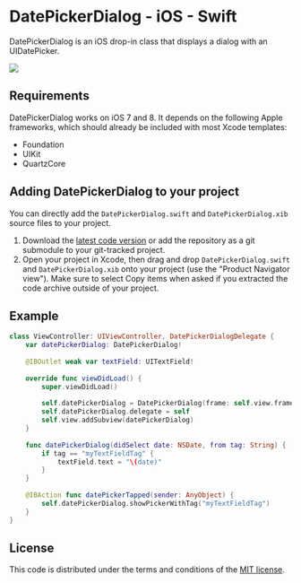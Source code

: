 # DatePickerDialog - iOS - Swift

DatePickerDialog is an iOS drop-in class that displays a dialog with an UIDatePicker.

[![](https://raw.githubusercontent.com/squimer/DatePickerDialog-iOS-Swift/master/images/screen1.png)](https://github.com/squimer/DatePickerDialog-iOS-Swift/tree/master/images)

## Requirements

DatePickerDialog works on iOS 7 and 8. It depends on the following Apple frameworks, which should already be included with most Xcode templates:

* Foundation
* UIKit
* QuartzCore

## Adding DatePickerDialog to your project

You can directly add the `DatePickerDialog.swift` and `DatePickerDialog.xib` source files to your project.

1. Download the [latest code version](https://github.com/squimer/DatePickerDialog-iOS-Swift/archive/master.zip) or add the repository as a git submodule to your git-tracked project. 
2. Open your project in Xcode, then drag and drop `DatePickerDialog.swift` and `DatePickerDialog.xib` onto your project (use the "Product Navigator view"). Make sure to select Copy items when asked if you extracted the code archive outside of your project. 

## Example

```swift
class ViewController: UIViewController, DatePickerDialogDelegate {
    var datePickerDialog: DatePickerDialog!
    
    @IBOutlet weak var textField: UITextField!
	
    override func viewDidLoad() {
        super.viewDidLoad()
        
        self.datePickerDialog = DatePickerDialog(frame: self.view.frame)
        self.datePickerDialog.delegate = self
        self.view.addSubview(datePickerDialog)
    }
    
    func datePickerDialog(didSelect date: NSDate, from tag: String) {
        if tag == "myTextFieldTag" {
            textField.text = "\(date)"
        }
    }
    
    @IBAction func datePickerTapped(sender: AnyObject) {
        self.datePickerDialog.showPickerWithTag("myTextFieldTag")
    }
}
```

## License

This code is distributed under the terms and conditions of the [MIT license](LICENSE). 
